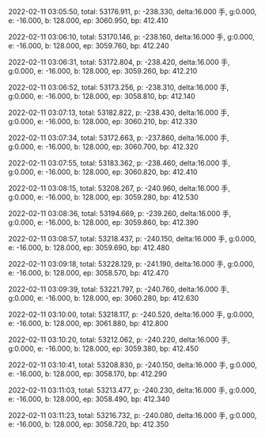 2022-02-11 03:05:50, total: 53176.911, p: -238.330, delta:16.000 手, g:0.000, e: -16.000, b: 128.000, ep: 3060.950, bp: 412.410

2022-02-11 03:06:10, total: 53170.146, p: -238.160, delta:16.000 手, g:0.000, e: -16.000, b: 128.000, ep: 3059.760, bp: 412.240

2022-02-11 03:06:31, total: 53172.804, p: -238.420, delta:16.000 手, g:0.000, e: -16.000, b: 128.000, ep: 3059.260, bp: 412.210

2022-02-11 03:06:52, total: 53173.256, p: -238.310, delta:16.000 手, g:0.000, e: -16.000, b: 128.000, ep: 3058.810, bp: 412.140

2022-02-11 03:07:13, total: 53182.822, p: -238.430, delta:16.000 手, g:0.000, e: -16.000, b: 128.000, ep: 3060.210, bp: 412.330

2022-02-11 03:07:34, total: 53172.663, p: -237.860, delta:16.000 手, g:0.000, e: -16.000, b: 128.000, ep: 3060.700, bp: 412.320

2022-02-11 03:07:55, total: 53183.362, p: -238.460, delta:16.000 手, g:0.000, e: -16.000, b: 128.000, ep: 3060.820, bp: 412.410

2022-02-11 03:08:15, total: 53208.267, p: -240.960, delta:16.000 手, g:0.000, e: -16.000, b: 128.000, ep: 3059.280, bp: 412.530

2022-02-11 03:08:36, total: 53194.669, p: -239.260, delta:16.000 手, g:0.000, e: -16.000, b: 128.000, ep: 3059.860, bp: 412.390

2022-02-11 03:08:57, total: 53218.437, p: -240.150, delta:16.000 手, g:0.000, e: -16.000, b: 128.000, ep: 3059.690, bp: 412.480

2022-02-11 03:09:18, total: 53228.129, p: -241.190, delta:16.000 手, g:0.000, e: -16.000, b: 128.000, ep: 3058.570, bp: 412.470

2022-02-11 03:09:39, total: 53221.797, p: -240.760, delta:16.000 手, g:0.000, e: -16.000, b: 128.000, ep: 3060.280, bp: 412.630

2022-02-11 03:10:00, total: 53218.117, p: -240.520, delta:16.000 手, g:0.000, e: -16.000, b: 128.000, ep: 3061.880, bp: 412.800

2022-02-11 03:10:20, total: 53212.062, p: -240.220, delta:16.000 手, g:0.000, e: -16.000, b: 128.000, ep: 3059.380, bp: 412.450

2022-02-11 03:10:41, total: 53208.830, p: -240.150, delta:16.000 手, g:0.000, e: -16.000, b: 128.000, ep: 3058.170, bp: 412.290

2022-02-11 03:11:03, total: 53213.477, p: -240.230, delta:16.000 手, g:0.000, e: -16.000, b: 128.000, ep: 3058.490, bp: 412.340

2022-02-11 03:11:23, total: 53216.732, p: -240.080, delta:16.000 手, g:0.000, e: -16.000, b: 128.000, ep: 3058.720, bp: 412.350